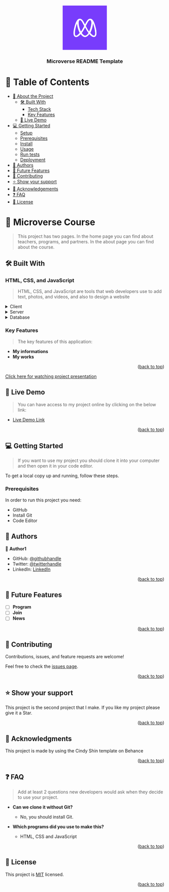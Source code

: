 <a name="readme-top"></a>

<div align="center">

  <img src="./images/microverseLogo.jpg" alt="logo" width="140"  height="auto" />
  <br/>

  <h3><b>Microverse README Template</b></h3>

</div>

<!-- TABLE OF CONTENTS -->

# 📗 Table of Contents

- [📖 About the Project](#about-project)
  - [🛠 Built With](#built-with)
    - [Tech Stack](#tech-stack)
    - [Key Features](#key-features)
  - [🚀 Live Demo](#live-demo)
- [💻 Getting Started](#getting-started)
  - [Setup](#setup)
  - [Prerequisites](#prerequisites)
  - [Install](#install)
  - [Usage](#usage)
  - [Run tests](#run-tests)
  - [Deployment](#triangular_flag_on_post-deployment)
- [👥 Authors](#authors)
- [🔭 Future Features](#future-features)
- [🤝 Contributing](#contributing)
- [⭐️ Show your support](#support)
- [🙏 Acknowledgements](#acknowledgements)
- [❓ FAQ](#faq)
- [📝 License](#license)

<!-- PROJECT DESCRIPTION -->

# 📖 Microverse Course <a name="about-project"></a>

> This project has two pages. In the home page you can find about teachers, programs, and partners. In the about page you can find about the course.

## 🛠 Built With <a name="built-with"></a>

### HTML, CSS, and JavaScript <a name="HTML and Css"></a>

> HTML, CSS, and JavaScript are tools that web developers use to add text, photos, and videos, and also to design a website

<details>
  <summary>Client</summary>
  <ul>
    <li><a href="https://reactjs.org/">React.js</a></li>
  </ul>
</details>

<details>
  <summary>Server</summary>
  <ul>
    <li><a href="https://expressjs.com/">Express.js</a></li>
  </ul>
</details>

<details>
<summary>Database</summary>
  <ul>
    <li><a href="https://www.postgresql.org/">PostgreSQL</a></li>
  </ul>
</details>

<!-- Features -->

### Key Features <a name="key-features"></a>

> The key features of this application:

- **My informations**
- **My works**

<p align="right">(<a href="#readme-top">back to top</a>)</p>

[Click here for watching project presentation](https://www.loom.com/share/a7033791d19d43eb9ee28184478c0441)

## 🚀 Live Demo <a name="live-demo"></a>

> You can have access to my project online by clicking on the below link:

- [Live Demo Link](https://batoorsohail.github.io/microverse-course/index.html)

<p align="right">(<a href="#readme-top">back to top</a>)</p>

<!-- GETTING STARTED -->

## 💻 Getting Started <a name="getting-started"></a>

> If you want to use my project you should clone it into your computer and then open it in your code editor.

To get a local copy up and running, follow these steps.

### Prerequisites

In order to run this project you need:
- GitHub 
- Install Git 
- Code Editor

<!-- AUTHORS -->

## 👥 Authors <a name="Sohail Batoor"></a>

👤 **Author1**

- GitHub: [@githubhandle](https://github.com/batoorsohail)
- Twitter: [@twitterhandle](https://www.linkedin.com/in/sohail-batoor-52429b230/)
- LinkedIn: [LinkedIn](https://twitter.com/sohailBatoor)

<p align="right">(<a href="#readme-top">back to top</a>)</p>

<!-- FUTURE FEATURES -->

## 🔭 Future Features <a name="future-features"></a>

- [ ] **Program**
- [ ] **Join**
- [ ] **News**

<p align="right">(<a href="#readme-top">back to top</a>)</p>

<!-- CONTRIBUTING -->

## 🤝 Contributing <a name="contributing"></a>

Contributions, issues, and feature requests are welcome!

Feel free to check the [issues page](../../issues/).

<p align="right">(<a href="#readme-top">back to top</a>)</p>

<!-- SUPPORT -->

## ⭐️ Show your support <a name="support"></a>

This project is the second project that I make. If you like my project please give it a Star.

<p align="right">(<a href="#readme-top">back to top</a>)</p>

<!-- ACKNOWLEDGEMENTS -->

## 🙏 Acknowledgments <a name="https://www.behance.net/adagio07"></a>

This project is made by using the Cindy Shin template on Behance

<p align="right">(<a href="#readme-top">back to top</a>)</p>

<!-- FAQ (optional) -->

## ❓ FAQ <a name="faq"></a>

> Add at least 2 questions new developers would ask when they decide to use your project.

- **Can we clone it without Git?**

  - No, you should install Git.

- **Which programs did you use to make this?**

  - HTML, CSS and JavaScript

<p align="right">(<a href="#readme-top">back to top</a>)</p>

<!-- LICENSE -->

## 📝 License <a name="license"></a>

This project is [MIT]([./LICENSE](https://github.com/batoorsohail/microverse-course/blob/mobilePreview/LICENSE.md)) licensed.

<p align="right">(<a href="#readme-top">back to top</a>)</p>
